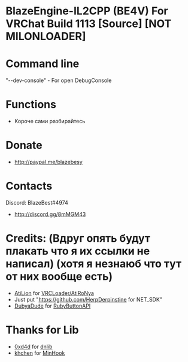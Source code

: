 # BlazeEngine-IL2CPP (BE4V) For VRChat Build 1113 [Source] [NOT MILONLOADER]

# Command line
"--dev-console" - For open DebugConsole

# Functions
- Короче сами разбирайтесь

# Donate
- http://paypal.me/blazebesy

# Contacts
Discord: BlazeBest#4974
- http://discord.gg/8mMGM43

# Credits: (Вдруг опять будут плакать что я их ссылки не написал) (хотя я незнаюб что тут от них вообще есть)
- [AtiLion](https://github.com/AtiLion) for [VRCLoader/AtiRoNya](https://github.com/AtiLion/AtiRoNya)
- Just put "https://github.com/HerpDerpinstine for NET_SDK"
- [DubyaDude](https://github.com/DubyaDude) for [RubyButtonAPI](https://github.com/DubyaDude/RubyButtonAPI)
# Thanks for Lib
- [0xd4d](https://github.com/0xd4d) for [dnlib](https://github.com/0xd4d/dnlib)
- [khchen](https://github.com/khchen) for [MinHook](https://github.com/khchen/minhook)
